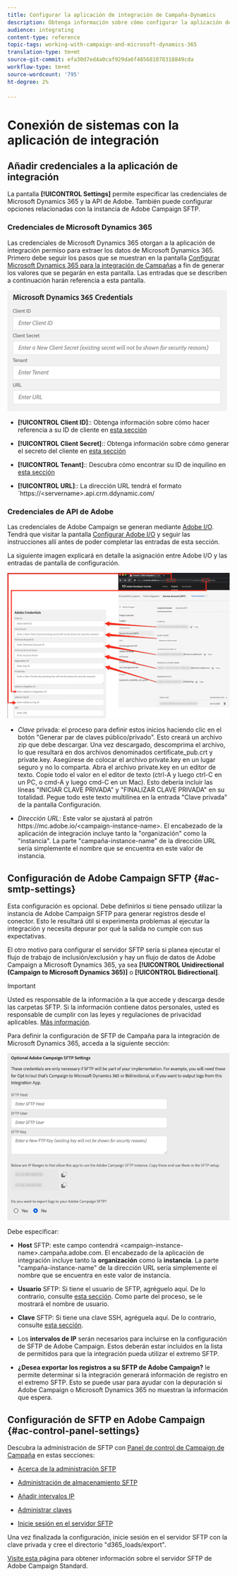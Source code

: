 ```yaml
---
title: Configurar la aplicación de integración de Campaña-Dynamics
description: Obtenga información sobre cómo configurar la aplicación de integración Campaña-Dynamics
audience: integrating
content-type: reference
topic-tags: working-with-campaign-and-microsoft-dynamics-365
translation-type: tm+mt
source-git-commit: efa30d7ed4a0caf929da6f485681078318849cda
workflow-type: tm+mt
source-wordcount: '795'
ht-degree: 2%

---
```



# Conexión de sistemas con la aplicación de integración

## Añadir credenciales a la aplicación de integración

La pantalla **[!UICONTROL Settings]** permite especificar las credenciales de Microsoft Dynamics 365 y la API de Adobe. También puede configurar opciones relacionadas con la instancia de Adobe Campaign SFTP.

### Credenciales de Microsoft Dynamics 365

Las credenciales de Microsoft Dynamics 365 otorgan a la aplicación de integración permiso para extraer los datos de Microsoft Dynamics 365.  Primero debe seguir los pasos que se muestran en la pantalla [Configurar Microsoft Dynamics 365 para la integración de Campañas](../../integrating/using/d365-acs-configure-d365.md) a fin de generar los valores que se pegarán en esta pantalla. Las entradas que se describen a continuación harán referencia a esta pantalla.

![](assets/do-not-localize/d365-to-acs-ui-page-workflows-settings-d365.png)

* **[!UICONTROL Client ID]**:: Obtenga información sobre cómo hacer referencia a su ID de cliente en  [esta sección](../../integrating/using/d365-acs-configure-d365.md#register-a-new-app)

* **[!UICONTROL Client Secret]**:: Obtenga información sobre cómo generar el secreto del cliente en  [esta sección](../../integrating/using/d365-acs-configure-d365.md#generate-a-client-secret)

* **[!UICONTROL Tenant]**:: Descubra cómo encontrar su ID de inquilino en  [esta sección](../../integrating/using/d365-acs-configure-d365.md#get-the-tenant-id)

* **[!UICONTROL URL]**:: La dirección URL tendrá el formato `https://&lt;servername>.api.crm.ddynamic.com/

### Credenciales de API de Adobe

Las credenciales de Adobe Campaign se generan mediante [Adobe I/O](https://www.adobe.io/). Tendrá que visitar la pantalla [Configurar Adobe I/O](../../integrating/using/d365-acs-configure-adobe-io.md) y seguir las instrucciones allí antes de poder completar las entradas de esta sección.

La siguiente imagen explicará en detalle la asignación entre Adobe I/O y las entradas de pantalla de configuración.

![](assets/do-not-localize/d365-to-acs-ui-page-workflows-settings-adobeio.png)

* *Clave* privada: el proceso para definir estos inicios haciendo clic en el botón &quot;Generar par de claves público/privado&quot;. Esto creará un archivo zip que debe descargar. Una vez descargado, descomprima el archivo, lo que resultará en dos archivos denominados certificate_pub.crt y private.key. Asegúrese de colocar el archivo private.key en un lugar seguro y no lo comparta. Abra el archivo private.key en un editor de texto. Copie todo el valor en el editor de texto (ctrl-A y luego ctrl-C en un PC, o cmd-A y luego cmd-C en un Mac). Esto debería incluir las líneas &quot;INICIAR CLAVE PRIVADA&quot; y &quot;FINALIZAR CLAVE PRIVADA&quot; en su totalidad. Pegue todo este texto multilínea en la entrada &quot;Clave privada&quot; de la pantalla Configuración.

* *Dirección URL*: Este valor se ajustará al patrón https\://mc.adobe.io/&lt;campaign-instance-name>. El encabezado de la aplicación de integración incluye tanto la &quot;organización&quot; como la &quot;instancia&quot;. La parte &quot;campaña-instance-name&quot; de la dirección URL sería simplemente el nombre que se encuentra en este valor de instancia.

## Configuración de Adobe Campaign SFTP {#ac-smtp-settings}

Esta configuración es opcional. Debe definirlos si tiene pensado utilizar la instancia de Adobe Campaign SFTP para generar registros desde el conector. Esto le resultará útil si experimenta problemas al ejecutar la integración y necesita depurar por qué la salida no cumple con sus expectativas.

El otro motivo para configurar el servidor SFTP sería si planea ejecutar el flujo de trabajo de inclusión/exclusión y hay un flujo de datos de Adobe Campaign a Microsoft Dynamics 365, ya sea **[!UICONTROL Unidirectional (Campaign to Microsoft Dynamics 365)]** o **[!UICONTROL Bidirectional]**.

>[!IMPORTANT]
>
>Usted es responsable de la información a la que accede y descarga desde las carpetas SFTP. Si la información contiene datos personales, usted es responsable de cumplir con las leyes y regulaciones de privacidad aplicables. [Más información](../../integrating/using/d365-acs-notices-and-recommendations.md#acs-msdyn-manage-privacy).


Para definir la configuración de SFTP de Campaña para la integración de Microsoft Dynamics 365, acceda a la siguiente sección:

![](assets/do-not-localize/d365-to-acs-ui-page-workflows-settings-sftp.png)

Debe especificar:

* **Host** SFTP: este campo contendrá  &lt;campaign-instance-name>.campaña.adobe.com. El encabezado de la aplicación de integración incluye tanto la **organización** como la **instancia**. La parte &quot;campaña-instance-name&quot; de la dirección URL sería simplemente el nombre que se encuentra en este valor de instancia.

* **Usuario** SFTP: Si tiene el usuario de SFTP, agréguelo aquí. De lo contrario, consulte [esta sección](#ac-control-panel-settings). Como parte del proceso, se le mostrará el nombre de usuario.

* **Clave** SFTP: Si tiene una clave SSH, agréguela aquí. De lo contrario, consulte [esta sección](#ac-control-panel-settings).

* Los **intervalos de IP** serán necesarios para incluirse en la configuración de SFTP de Adobe Campaign. Estos deberán estar incluidos en la lista de permitidos para que la integración pueda utilizar el extremo SFTP.

* **¿Desea exportar los registros a su SFTP de Adobe Campaign?** le permite determinar si la integración generará información de registro en el extremo SFTP. Esto se puede usar para ayudar con la depuración si Adobe Campaign o Microsoft Dynamics 365 no muestran la información que espera.

## Configuración de SFTP en Adobe Campaign {#ac-control-panel-settings}

Descubra la administración de SFTP con [Panel de control de Campaign de Campaña](https://experienceleague.adobe.com/docs/control-panel/using/control-panel-home.html?lang=es) en estas secciones:

* [Acerca de la administración SFTP](https://experienceleague.adobe.com/docs/control-panel/using/sftp-management/about-sftp-management.html?lang=en#sftp-management)

* [Administración de almacenamiento SFTP](https://experienceleague.adobe.com/docs/control-panel/using/sftp-management/key-management.html?lang=en#installing-ssh-key)

* [Añadir intervalos IP](https://experienceleague.adobe.com/docs/control-panel/using/sftp-management/ip-range-allow-listing.html?lang=en#sftp-management)

* [Administrar claves](https://experienceleague.adobe.com/docs/control-panel/using/sftp-management/key-management.html?lang=en#sftp-management)

* [Inicie sesión en el servidor SFTP](https://experienceleague.adobe.com/docs/control-panel/using/sftp-management/logging-into-sftp-server.html?lang=en#sftp-management)

Una vez finalizada la configuración, inicie sesión en el servidor SFTP con la clave privada y cree el directorio &quot;d365_loads/export&quot;.

[Visite esta ](https://experienceleague.adobe.com/docs/campaign-standard-learn/control-panel/sftp-management/monitoring-server-capacity.html?lang=en#sftp-management) página para obtener información sobre el servidor SFTP de Adobe Campaign Standard.
